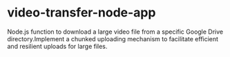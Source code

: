 # video-transfer-node-app
Node.js function to download a large video file from a specific Google Drive directory.Implement a chunked uploading mechanism to facilitate efficient and resilient uploads for large files.
